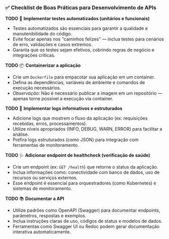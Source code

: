### ✅ Checklist de Boas Práticas para Desenvolvimento de APIs

**TODO** 🧪 **Implementar testes automatizados (unitários e funcionais)**
- Testes automatizados são essenciais para garantir a qualidade e manutenibilidade do código.
- Evite focar apenas nos "caminhos felizes" — inclua testes para cenários de erro, validações e casos extremos.
- Garanta que os testes sejam efetivos, cobrindo regras de negócio e integrações críticas.

**TODO** 📦 **Containerizar a aplicação**
- Crie um `Dockerfile` para empacotar sua aplicação em um container.
- Defina as dependências, variáveis de ambiente e comandos de execução necessários.
- *Observação:* Não é necessário publicar a imagem em um repositório — apenas torne possível a execução via container.

**TODO** 📜 **Implementar logs informativos e estruturados**
- Adicione logs que mostrem o fluxo da aplicação (ex: requisições recebidas, erros, processamentos).
- Utilize níveis apropriados (INFO, DEBUG, WARN, ERROR) para facilitar a análise.
- Prefira logs estruturados (como JSON) para integração com ferramentas de monitoramento.

**TODO** 🩺 **Adicionar endpoint de healthcheck (verificação de saúde)**
- Crie um endpoint (ex: `GET /health`) que retorne o status da aplicação.
- Inclua informações como: conectividade com banco de dados, uso de recursos ou serviços externos.
- Esse endpoint é essencial para orquestradores (como Kubernetes) e sistemas de monitoramento.

**TODO** 📚 **Documentar a API**
- Utilize padrões como OpenAPI (Swagger) para documentar endpoints, parâmetros, respostas e exemplos.
- Inclua instruções claras de uso, códigos de status e modelos de dados.
- Ferramentas como Swagger UI ou Redoc podem gerar documentação interativa automaticamente.

